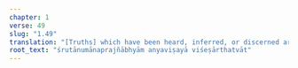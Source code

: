 ```yaml
---
chapter: 1
verse: 49
slug: "1.49"
translation: "[Truths] which have been heard, inferred, or discerned are different things, [and have] different functions."
root_text: "śrutānumānaprajñābhyām anyaviṣayā viśeṣārthatvāt"
---
```


